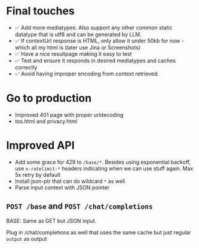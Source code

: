 # Final touches

- ✅ Add more mediatypes: Also support any other common static datatype that is utf8 and can be generated by LLM.
- ✅ If contextUrl response is HTML, only allow it under 50kb for now -which all my html is (later use Jina or Screenshots)
- ✅ Have a nice resultpage making it easy to test
- ✅ Test and ensure it responds in desired mediatypes and caches correctly
- ✅ Avoid having improper encoding from context retrieved.

# Go to production

- Improved 401 page with proper urldecoding
- tos.html and privacy.html

# Improved API

- Add some grace for 429 to `/base/*`. Besides using exponential backoff, use `x-ratelimit-*` headers indicating when we can use stuff again. Max 5x retry by default
- Install json-ptr that can do wildcard `*` as well
- Parse input context with JSON pointer

## `POST /base` and `POST /chat/completions`

BASE: Same as GET but JSON input.

Plug in /chat/completions as well that uses the same cache but just regular `output` as output
